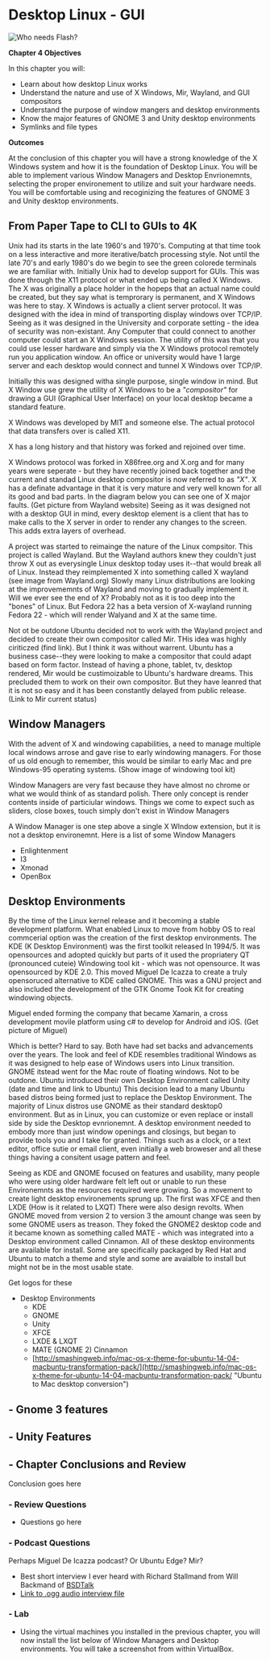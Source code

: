 # Desktop Linux - GUI
![*Who needs Flash?*](http://imgs.xkcd.com/comics/supported_features.png "Linux Supported Features")

__Chapter 4 Objectives__

  In this chapter you will:
  *  Learn about how desktop Linux works
  *  Understand the nature and use of X Windows, Mir, Wayland, and GUI compositors
  *  Understand the purpose of window mangers and desktop environments
  *  Know the major features of GNOME 3 and Unity desktop environments
  *  Symlinks and file types 

__Outcomes__

  At the conclusion of this chapter you will have a strong knowledge of the X Windows system and how it is the foundation of Desktop Linux.  You will be able to implement various Window Managers and Desktop Envrionemnts, selecting the proper environement to utilize and suit your hardware needs.  You will be comfortable using and recoginizing the features of GNOME 3 and Unity desktop environments.  

## From Paper Tape to CLI to GUIs to 4K

  Unix had its starts in the late 1960's and 1970's.  Computing at that time took on a less interactive and more iterative/batch processing style.  Not until the late 70's and early 1980's do we begin to see the green colorede terminals we are familiar with.  Initially Unix had to develop support for GUIs.  This was done through the X11 protocol or what ended up being called X Windows.  The X was originally a place holder in the hopeps that an actual name could be created, but they say what is temprorary is permanent, and X Windows was here to stay.  X Windows is actually a client server protocol.  It was designed with the idea in mind of transporting display windows over TCP/IP.  Seeing as it was designed in the University and corporate setting - the idea of security was non-existant.  Any Computer that could connect to another computer could start an X Windows session.  The utility of this was that you could use lesser hardware and simply via the X Windows protocol remotely run you application window.  An office or university would have 1 large server and each desktop would connect and tunnel X Windows over TCP/IP.  
  
  Initially this was designed witha single purpose, single window in mind.  But X Window use grew the utility of X Windows to be a *"compositor"* for drawing a GUI (Graphical User Interface) on your local desktop became a standard feature.
  
  X Windows was developed by MIT and someone else.  The actual protocol that data transfers over is called X11.  
  
  X has a long history and that history was forked and rejoined over time.  
  
  
  
  X Windows protocol was forked in X86free.org and X.org  and for many years were seperate - but they have recently joined back together and the current and standad Linux desktop compositor is now referred to as *"X"*.  X has a definate advantage in that it is very mature and very well known for all its good and bad parts.  In the diagram below you can see one of X major faults.  (Get picture from Wayland website)  Seeing as it was designed not with a desktop GUI in mind, every desktop element is a client that has to make calls to the X server in order to render any changes to the screen.  This adds extra layers of overhead.

  A project was started to reimainge the nature of the Linux compsitor.  This project is called Wayland.  But the Wayland authors knew they couldn't just throw X out as everysingle Linux desktop today uses it--that would break all of Linux.  Instead they reimplemented X into something called X wayland (see image from Wayland.org)   Slowly many Linux distributions are looking at the improvememnts of Wayland and moving to gradually implement it.  Will we ever see the end of X?  Probably not as it is too deep into the "bones" of Linux.  But Fedora 22 has a beta version of X-wayland running Fedora 22 - which will render Walyand and X at the same time. 
  
  Not ot be outdone Ubuntu decided not to work with the Wayland project and decided to create their own compositor called Mir.  THis idea was highly ciriticzed (find link).  But I think it was without warrent.  Ubuntu has a business case--they were looking to make a compositor that could adapt based on form factor.  Instead of having a phone, tablet, tv, desktop rendered, Mir would be custimoizable to Ubuntu's hardware dreams.  This precluded them to work on their own compositor.  But they have leanred that it is not so easy and it has been constantly delayed from public release.  (Link to Mir current status)    
  
## Window Managers

 With the advent of X and windowing capabilities, a need to manage multiple local windows arrose and gave rise to early windowing managers.  For those of us old enough to remember, this would be similar to early Mac and pre Windows-95 operating systems.
 (Show image of windowing tool kit)
 
 Window Managers are very fast because they have almost no chrome or what we would think of as standard polish.  There only concept is render contents inside of particiular windows.  Things we come to expect such as sliders, close boxes, touch simply don't exist in Window Managers
 
 A Window Manager is one step above a single X WIndow extension, but it is not a desktop environemnt. 
 Here is a list of some Window Managers  
   
  * Enlightenment
  * I3
  * Xmonad
  * OpenBox

## Desktop Environments
  
  By the time of the Linux kernel release and it becoming a stable development platform.  What enabled Linux to move from hobby OS to real commcerial option was the creation of the first desktop environments.  The KDE (K Desktop Environment) was the first toolkit released In 1994/5.  It was opensources and adopted quickly but parts of it used the propriatery QT (pronounced cuteie) Windowing tool kit - which was not opensource. It was opensourced by KDE 2.0.  This moved Miguel De Icazza to create a truly opensoruced alternative to KDE called GNOME.  This was a GNU project and also included the development of the GTK Gnome Took Kit for creating windowing objects.  

  Miguel ended forming the company that became Xamarin, a cross development movile platform using c# to develop for Android and iOS.
  (Get picture of Miguel)
   
  Which is better?  Hard to say.  Both have had set backs and advancements over the years.  The look and feel of KDE resembles traditional Windows as it was designed to help ease of Windows users into Linux transition.  GNOME itstead went for the Mac route of floating windows.  Not to be outdone.  Ubuntu introduced their own Desktop Environment called Unity (date and time and link to Ubuntu)  This decision lead to a many Ubuntu based distros being formed just to replace the Desktop Environment.  The majority of Linux distros use GNOME as their standard desktop0 environment.  But as in Linux, you can customize or even replace or install side by side the Desktop evnrionemnt.  A desktop environment needed to embody more than just window openings and closings, but began to provide tools you and I take for granted.  Things such as a clock, or a text editor, office sutie or email client, even initially a web broweser and all these things having a consitent usage pattern and feel.
  
  Seeing as KDE and GNOME focused on features and usability, many people who were using older hardware felt left out or unable to run these Environemnts as the resources required were growing.  So a movement to create light desktop environements sprung up.  The first was XFCE and then LXDE (How is it related to LXQT)  There were also design revolts.  When GNOME moved from version 2 to version 3 the amount change was seen by some GNOME users as treason.  They foked the GNOME2 desktop code and it became known as something called MATE - which was integrated into a Desktop environment called Cinnamon.  All of these desktop environments are available for install.  Some are specifically packaged by Red Hat and Ubuntu to match a theme and style and some are avaialble to install but might not be in the most usable state.
  
  Get logos for these
  
   * Desktop Environments
     + KDE
     + GNOME
     + Unity
     + XFCE
     + LXDE & LXQT
     + MATE (GNOME 2) Cinnamon
     + [http://smashingweb.info/mac-os-x-theme-for-ubuntu-14-04-macbuntu-transformation-pack/](http://smashingweb.info/mac-os-x-theme-for-ubuntu-14-04-macbuntu-transformation-pack/ "Ubuntu to Mac desktop conversion")

## - Gnome 3 features  
  
  
## - Unity Features


  
## - Chapter Conclusions and Review

  Conclusion goes here

### - Review Questions

  * Questions go here

### - Podcast Questions

Perhaps Miguel De Icazza podcast?  Or Ubuntu Edge?  Mir?  

 * Best short interview I ever heard with Richard Stallmand from Will Backmand of [BSDTalk](http://bsdtalk.blogspot.com/ "BSD Talk")
 * [Link to .ogg audio interview file](https://archive.org/download/bsdtalk132/bsdtalk132.ogg "RMS Interview")

### - Lab

 * Using the virtual machines you installed in the previous chapter, you will now install the list below of Window Managers and Desktop environments.  You will take a screenshot from within VirtualBox.
 
 